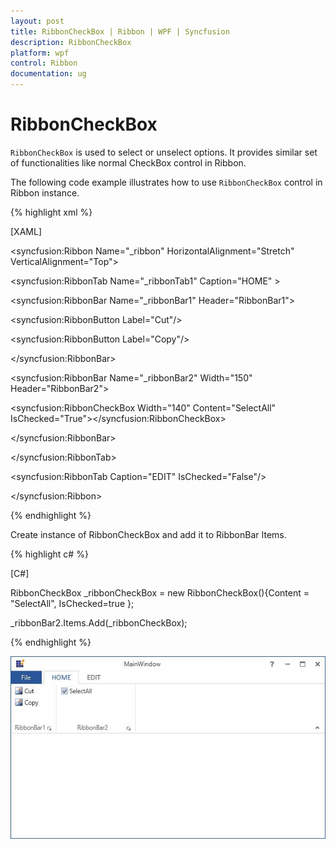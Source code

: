 ```yaml
---
layout: post
title: RibbonCheckBox | Ribbon | WPF | Syncfusion
description: RibbonCheckBox
platform: wpf
control: Ribbon
documentation: ug
---
```

# RibbonCheckBox

`RibbonCheckBox` is used to select or unselect options. It provides similar set of functionalities like normal CheckBox control in Ribbon.

The following code example illustrates how to use `RibbonCheckBox` control in Ribbon instance.

{% highlight xml %}

[XAML]

<syncfusion:Ribbon Name="_ribbon" HorizontalAlignment="Stretch" VerticalAlignment="Top">

<syncfusion:RibbonTab Name="_ribbonTab1" Caption="HOME"  >

<syncfusion:RibbonBar Name="_ribbonBar1" Header="RibbonBar1">

<syncfusion:RibbonButton Label="Cut"/>

<syncfusion:RibbonButton Label="Copy"/>

</syncfusion:RibbonBar>

<syncfusion:RibbonBar Name="_ribbonBar2" Width="150" Header="RibbonBar2">

<syncfusion:RibbonCheckBox  Width="140" Content="SelectAll" IsChecked="True"></syncfusion:RibbonCheckBox>

</syncfusion:RibbonBar>

</syncfusion:RibbonTab>

<syncfusion:RibbonTab Caption="EDIT"  IsChecked="False"/>

</syncfusion:Ribbon>



{% endhighlight %}

Create instance of RibbonCheckBox and add it to RibbonBar Items.

{% highlight c# %}

[C#]

RibbonCheckBox _ribbonCheckBox = new RibbonCheckBox(){Content = "SelectAll", IsChecked=true };

_ribbonBar2.Items.Add(_ribbonCheckBox);



{% endhighlight %}

![](RibbonCheckBox_images/RibbonCheckBox_img1.jpeg)


